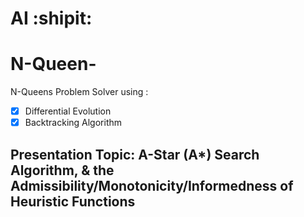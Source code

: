 # AI :shipit:
# N-Queen-
N-Queens  Problem  Solver  using : 
- [x] Differential  Evolution 
- [x] Backtracking  Algorithm
## Presentation  Topic: A-Star  (A*)  Search  Algorithm,  & the Admissibility/Monotonicity/Informedness of Heuristic Functions
